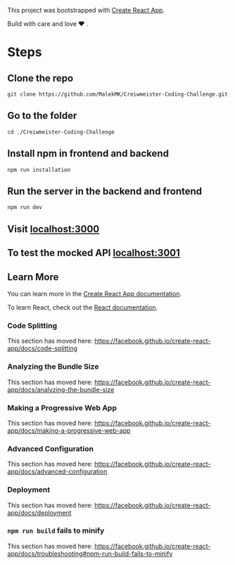 This project was bootstrapped with [Create React App](https://github.com/facebook/create-react-app).

Build with care and love :heart: .

# Steps

## Clone the repo 

`git clone https://github.com/MalekMK/Creiwmeister-Coding-Challenge.git`

## Go to the folder

`cd ./Creiwmeister-Coding-Challenge`

## Install npm in frontend and backend

`npm run installation`

## Run the server in the backend and frontend

`npm run dev`

## Visit [localhost:3000](http://localhost:3000/)

## To test the mocked API [localhost:3001](http://localhost:3001/)

## Learn More

You can learn more in the [Create React App documentation](https://facebook.github.io/create-react-app/docs/getting-started).

To learn React, check out the [React documentation](https://reactjs.org/).

### Code Splitting

This section has moved here: https://facebook.github.io/create-react-app/docs/code-splitting

### Analyzing the Bundle Size

This section has moved here: https://facebook.github.io/create-react-app/docs/analyzing-the-bundle-size

### Making a Progressive Web App

This section has moved here: https://facebook.github.io/create-react-app/docs/making-a-progressive-web-app

### Advanced Configuration

This section has moved here: https://facebook.github.io/create-react-app/docs/advanced-configuration

### Deployment

This section has moved here: https://facebook.github.io/create-react-app/docs/deployment

### `npm run build` fails to minify

This section has moved here: https://facebook.github.io/create-react-app/docs/troubleshooting#npm-run-build-fails-to-minify
